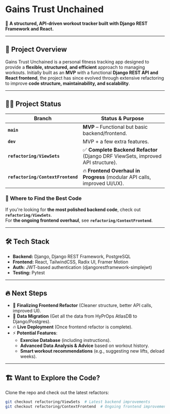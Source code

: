 # Gains Trust Unchained  
🚀 **A structured, API-driven workout tracker built with Django REST Framework and React.**

---

## 📌 Project Overview  
Gains Trust Unchained is a personal fitness tracking app designed to provide a **flexible, structured, and efficient** approach to managing workouts. Initially built as an **MVP** with a functional **Django REST API and React frontend**, the project has since evolved through extensive refactoring to improve **code structure, maintainability, and scalability**.

---

## 💪🏾 Project Status  

| Branch                        | Status & Purpose |
|--------------------------------|--------------------------------------------------|
| **`main`**                     | **MVP** – Functional but basic backend/frontend. |
| **`dev`**                      | MVP + a few extra features. |
| **`refactoring/ViewSets`**      | ✅ **Complete Backend Refactor** (Django DRF ViewSets, improved API structure). |
| **`refactoring/ContextFrontend`** | 🔥 **Frontend Overhaul in Progress** (modular API calls, improved UI/UX). |

### 🔎 **Where to Find the Best Code**  
If you're looking for **the most polished backend code**, check out **`refactoring/ViewSets`**.  
For **the ongoing frontend overhaul**, see **`refactoring/ContextFrontend`**.

---

## 🛠 Tech Stack  

- **Backend:** Django, Django REST Framework, PostgreSQL  
- **Frontend:** React, TailwindCSS, Radix UI, Framer Motion  
- **Auth:** JWT-based authentication (djangorestframework-simplejwt)  
- **Testing:** Pytest

---

## 🔥 Next Steps  

- 🚀 **Finalizing Frontend Refactor** (Cleaner structure, better API calls, improved UI).
- 🫣 **Data Migration** (Get all the data from HyPrOps AtlasDB to Django/Postgres).
- 🔥 **Live Deployment** (Once frontend refactor is complete).  
- ⚡ **Potential Features**:  
  - **Exercise Database** (including instructions).  
  - **Advanced Data Analysis & Advice** based on workout history.  
  - **Smart workout recommendations** (e.g., suggesting new lifts, deload weeks).  

---

## 🏗 Want to Explore the Code?  

Clone the repo and check out the latest refactors:  

```bash
git checkout refactoring/ViewSets  # Latest backend improvements
git checkout refactoring/ContextFrontend  # Ongoing frontend improvements
